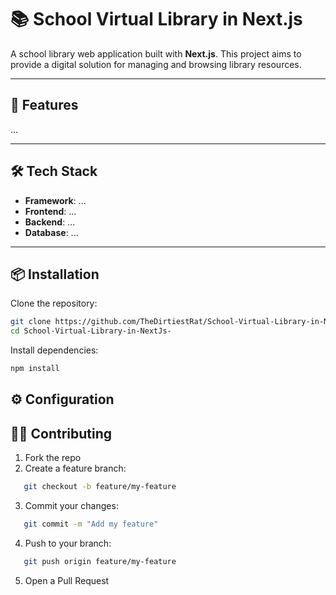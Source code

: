 # 📚 School Virtual Library in Next.js  

A school library web application built with **Next.js**. This project aims to provide a digital solution for managing and browsing library resources.  

---

## 🚀 Features  
...

---

## 🛠️ Tech Stack  
- **Framework**: ...
- **Frontend**: ...
- **Backend**:  ...
- **Database**:  ...

---

## 📦 Installation  

Clone the repository:  

```bash
git clone https://github.com/TheDirtiestRat/School-Virtual-Library-in-NextJs-.git
cd School-Virtual-Library-in-NextJs-
```

Install dependencies:
```bash
npm install
```

## ⚙️ Configuration

## 🧑‍💻 Contributing  

1. Fork the repo  
2. Create a feature branch:  
```bash
   git checkout -b feature/my-feature
```
3. Commit your changes:
```bash
   git commit -m "Add my feature"
```
4. Push to your branch:
```bash
   git push origin feature/my-feature
```
5. Open a Pull Request

